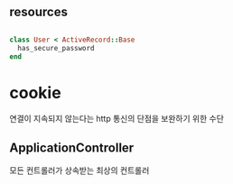 ## resources


## 
```ruby
class User < ActiveRecord::Base
  has_secure_password
end

```

# cookie
연결이 지속되지 않는다는 http 통신의 단점을 보완하기 위한 수단

## ApplicationController
모든 컨트롤러가 상속받는 최상의 컨트롤러
